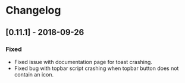 # Changelog

## [0.11.1] - 2018-09-26

### Fixed

- Fixed issue with documentation page for toast crashing.
- Fixed bug with topbar script crashing when topbar button does not contain an icon.
